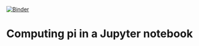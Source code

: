 [![Binder](https://mybinder.org/badge_logo.svg)](https://mybinder.org/v2/gh/iamc/pi/HEAD)

# Computing pi in a Jupyter notebook
